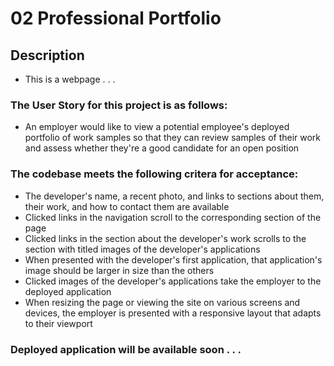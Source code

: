 # 02 Professional Portfolio

## Description
- This is a webpage . . .

### The User Story for this project is as follows:
- An employer would like to view a potential employee's deployed portfolio of work samples so that they can review samples of their work and assess whether they're a good candidate for an open position

### The codebase meets the following critera for acceptance:

- The developer's name, a recent photo, and links to sections about them, their work, and how to contact them are available
- Clicked links in the navigation scroll to the corresponding section of the page
- Clicked links in the section about the developer's work scrolls to the section with titled images of the developer's applications
- When presented with the developer's first application, that application's image should be larger in size than the others
- Clicked images of the developer's applications take the employer to the deployed application
- When resizing the page or viewing the site on various screens and devices, the employer is presented with a responsive layout that adapts to their viewport

### Deployed application will be available soon . . .